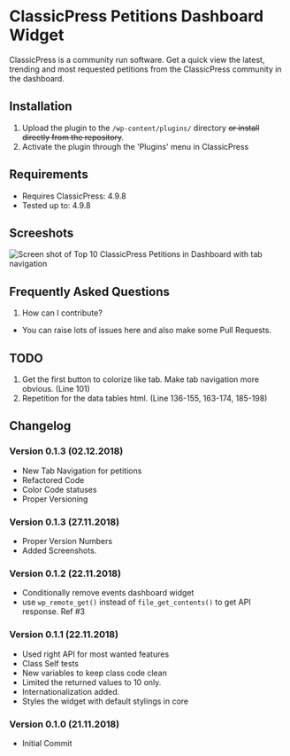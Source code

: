 # ClassicPress Petitions Dashboard Widget
ClassicPress is a community run software. Get a quick view the latest, trending and most requested petitions from the ClassicPress community in the dashboard.

## Installation
1. Upload the plugin to the `/wp-content/plugins/` directory ~~or install directly from the repository~~.
1. Activate the plugin through the 'Plugins' menu in ClassicPress

## Requirements
* Requires ClassicPress: 4.9.8
* Tested up to: 4.9.8

## Screeshots
![Screen shot of Top 10 ClassicPress Petitions in Dashboard with tab navigation](https://github.com/bahiirwa/ClassicPressPetitionsDashboard/blob/master/assets/images/Screenshot-1.png "Screen shot of Top 10 ClassicPress Petitions in Dashboard with tab navigation")

## Frequently Asked Questions
1. How can I contribute?
* You can raise lots of issues here and also make some Pull Requests.

## TODO
1. Get the first button to colorize like tab. Make tab navigation more obvious. (Line 101)
1. Repetition for the data tables html. (Line 136-155, 163-174, 185-198)

## Changelog

### Version 0.1.3 (02.12.2018)
* New Tab Navigation for petitions
* Refactored Code 
* Color Code statuses
* Proper Versioning

### Version 0.1.3 (27.11.2018)
* Proper Version Numbers
* Added Screenshots.

### Version 0.1.2 (22.11.2018)
* Conditionally remove events dashboard widget
* use `wp_remote_get()` instead of `file_get_contents()` to get API response. Ref #3

### Version 0.1.1 (22.11.2018)
* Used right API for most wanted features
* Class Self tests
* New variables to keep class code clean
* Limited the returned values to 10 only.
* Internationalization added.
* Styles the widget with default stylings in core

### Version 0.1.0 (21.11.2018)
* Initial Commit
